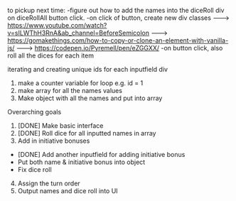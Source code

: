 to pickup next time: 
-figure out how to add the names into the diceRoll div on diceRollAll button click. 
  -on click of button, create new div classes
  ---> https://www.youtube.com/watch?v=sILWThH3RnA&ab_channel=BeforeSemicolon
  ---> https://gomakethings.com/how-to-copy-or-clone-an-element-with-vanilla-js/ 
  ---> https://codepen.io/Pyremell/pen/eZGGXX/ 
-on button click, also roll all the dices for each item





iterating and creating unique ids for each inputfield div
1. make a counter variable for loop e.g. id = 1
2. make array for all the names values
3. Make object with all the names and put into array


Overarching goals
1. [DONE] Make basic interface 
2. [DONE] Roll dice for all inputted names in array 
3. Add in initiative bonuses
  - [DONE] Add another inputfield for adding initiative bonus
  - Put both name & initiative bonus into object
  - Fix dice roll
4. Assign the turn order
5. Output names and dice roll into UI
